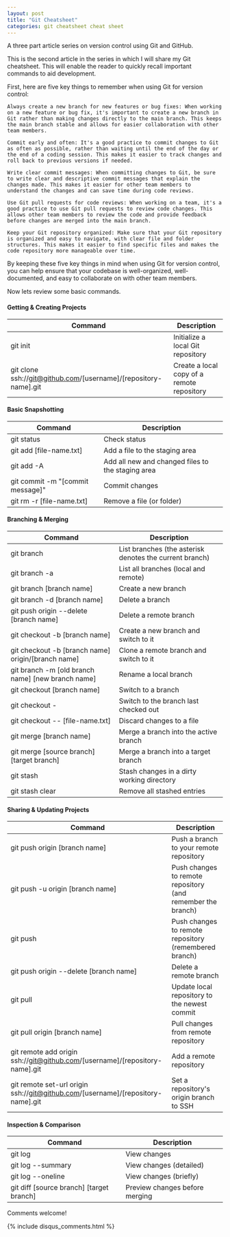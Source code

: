 ```yaml
---
layout: post
title: "Git Cheatsheet"
categories: git cheatsheet cheat sheet
---
```

A three part article series on version control using Git and GitHub. 

This is the second article in the series in which I will share my Git cheatsheet. This will enable the reader to quickly recall important commands to aid development. 

First, here are five key things to remember when using Git for version control:

    Always create a new branch for new features or bug fixes: When working on a new feature or bug fix, it's important to create a new branch in Git rather than making changes directly to the main branch. This keeps the main branch stable and allows for easier collaboration with other team members.

    Commit early and often: It's a good practice to commit changes to Git as often as possible, rather than waiting until the end of the day or the end of a coding session. This makes it easier to track changes and roll back to previous versions if needed.

    Write clear commit messages: When committing changes to Git, be sure to write clear and descriptive commit messages that explain the changes made. This makes it easier for other team members to understand the changes and can save time during code reviews.

    Use Git pull requests for code reviews: When working on a team, it's a good practice to use Git pull requests to review code changes. This allows other team members to review the code and provide feedback before changes are merged into the main branch.

    Keep your Git repository organized: Make sure that your Git repository is organized and easy to navigate, with clear file and folder structures. This makes it easier to find specific files and makes the code repository more manageable over time.

By keeping these five key things in mind when using Git for version control, you can help ensure that your codebase is well-organized, well-documented, and easy to collaborate on with other team members.

Now lets review some basic commands. 

#### Getting & Creating Projects

| Command | Description |
| - | - |
| git init | Initialize a local Git repository |
| git clone ssh://git@github.com/[username]/[repository-name].git | Create a local copy of a remote repository |

#### Basic Snapshotting

| Command | Description |
| - | - |
| git status | Check status |
| git add [file-name.txt] | Add a file to the staging area |
| git add -A | Add all new and changed files to the staging area |
| git commit -m "[commit message]" | Commit changes |
| git rm -r [file-name.txt] | Remove a file (or folder) |

#### Branching & Merging

| Command | Description |
| - | - |
| git branch | List branches (the asterisk denotes the current branch) |
| git branch -a | List all branches (local and remote) |
| git branch [branch name] | Create a new branch |
| git branch -d [branch name] | Delete a branch |
| git push origin \-\-delete [branch name] | Delete a remote branch |
| git checkout -b [branch name] | Create a new branch and switch to it |
| git checkout -b [branch name] origin/[branch name] | Clone a remote branch and switch to it |
| git branch -m [old branch name] [new branch name] | Rename a local branch |
| git checkout [branch name] | Switch to a branch |
| git checkout - | Switch to the branch last checked out |
| git checkout \-\- [file-name.txt] | Discard changes to a file |
| git merge [branch name] | Merge a branch into the active branch |
| git merge [source branch] [target branch] | Merge a branch into a target branch |
| git stash | Stash changes in a dirty working directory |
| git stash clear | Remove all stashed entries |

#### Sharing & Updating Projects

| Command | Description |
| - | - |
| git push origin [branch name] | Push a branch to your remote repository |
| git push -u origin [branch name] | Push changes to remote repository (and remember the branch) |
| git push | Push changes to remote repository (remembered branch) |
| git push origin --delete [branch name] | Delete a remote branch |
| git pull | Update local repository to the newest commit |
| git pull origin [branch name] | Pull changes from remote repository |
| git remote add origin ssh://git@github.com/[username]/[repository-name].git | Add a remote repository |
| git remote set-url origin ssh://git@github.com/[username]/[repository-name].git | Set a repository's origin branch to SSH |

#### Inspection & Comparison

| Command | Description |
| - | - |
| git log | View changes |
| git log \-\-summary | View changes (detailed) |
| git log \-\-oneline | View changes (briefly) |
| git diff [source branch] [target branch] | Preview changes before merging |

Comments welcome!

{% include disqus_comments.html %}
